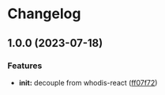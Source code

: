 # Changelog

## 1.0.0 (2023-07-18)


### Features

* **init:** decouple from whodis-react ([ff07f72](https://github.com/whodisio/whodis-react-storage-native/commit/ff07f72e6fa0658632d55460f0cf2adafa9b10d2))
